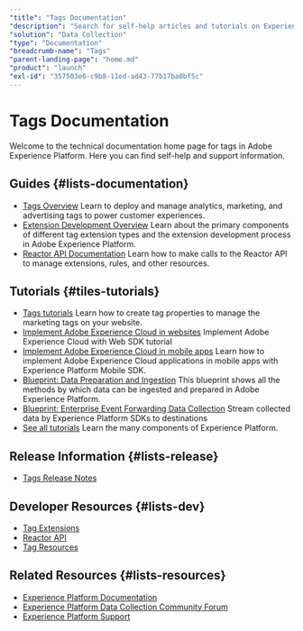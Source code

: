 ```yaml
---
"title": "Tags Documentation"
"description": "Search for self-help articles and tutorials on Experience Platform tagging. Learn strategies and best practices from experts in live and on-demand video events."
"solution": "Data Collection"
"type": "Documentation"
"breadcrumb-name": "Tags"
"parent-landing-page": "home.md"
"product": "launch"
"exl-id": "357503e6-c9b8-11ed-ad43-77b17ba0bf5c"
---
```



# Tags Documentation



Welcome to the technical documentation home page for tags in Adobe Experience Platform. Here you can find self-help and support information.


## Guides {#lists-documentation}



* [Tags Overview](https://experienceleague.adobe.com/docs/experience-platform/tags/home.html)
  Learn to deploy and manage analytics, marketing, and advertising tags to power customer experiences.
* [Extension Development Overview](https://experienceleague.adobe.com/docs/experience-platform/tags/extension-dev/overview.html)
  Learn about the primary components of different tag extension types and the extension development process in Adobe Experience Platform.
* [Reactor API Documentation](https://experienceleague.adobe.com/docs/experience-platform/tags/api/overview.html)
  Learn how to make calls to the Reactor API to manage extensions, rules, and other resources.

## Tutorials {#tiles-tutorials}



* [Tags tutorials](https://experienceleague.adobe.com/docs/platform-learn/data-collection/tags/create-a-property.html)
  Learn how to create tag properties to manage the marketing tags on your website.
* [Implement Adobe Experience Cloud in websites](https://experienceleague.adobe.com/docs/platform-learn/implement-web-sdk/overview.html)
  Implement Adobe Experience Cloud with Web SDK tutorial
* [Implement Adobe Experience Cloud in mobile apps](https://experienceleague.adobe.com/docs/platform-learn/implement-mobile-sdk/overview.html)
  Learn how to implement Adobe Experience Cloud applications in mobile apps with Experience Platform Mobile SDK.
* [Blueprint: Data Preparation and Ingestion](https://experienceleague.adobe.com/docs/blueprints-learn/architecture/data-ingestion/ingestion.html)
  This blueprint shows all the methods by which data can be ingested and prepared in Adobe Experience Platform.
* [Blueprint: Enterprise Event Forwarding Data Collection](https://experienceleague.adobe.com/docs/blueprints-learn/architecture/data-ingestion/server-side-collection.html)
  Stream collected data by Experience Platform SDKs to destinations
* [See all tutorials](https://experienceleague.adobe.com/docs/platform-learn/tutorials/overview.html)
  Learn the many components of Experience Platform.

## Release Information {#lists-release}



* [Tags Release Notes](https://experienceleague.adobe.com/docs/experience-platform/tags/release-notes/current.html)

## Developer Resources {#lists-dev}



* [Tag Extensions](https://developer.adobelaunch.com/extensions/)
* [Reactor API](https://developer.adobelaunch.com/api/)
* [Tag Resources](https://developer.adobelaunch.com/resources/)

## Related Resources {#lists-resources}



* [Experience Platform Documentation](experience-platform.html)
* [Experience Platform Data Collection Community Forum](https://experienceleaguecommunities.adobe.com/t5/adobe-experience-platform-launch/ct-p/adobe-launch-community)
* [Experience Platform Support](https://experienceleague.adobe.com/?support-solution=Experience+Platform#support)
